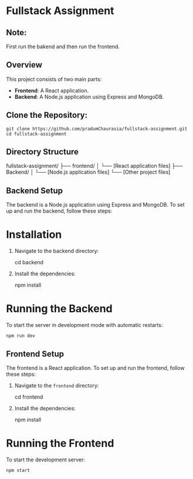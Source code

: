 
# Fullstack Assignment

## Note:

First run the bakend and then run the frontend.

## Overview

This project consists of two main parts:
- **Frontend**: A React application.
- **Backend**: A Node.js application using Express and MongoDB.

## Clone the Repository:

    git clone https://github.com/pradumChaurasia/fullstack-assignment.git
    cd fullstack-assignment

## Directory Structure

fullstack-assignment/
├── frontend/
│ └── [React application files]
├── Backend/
│ └── [Node.js application files]
└── [Other project files]


## Backend Setup

The backend is a Node.js application using Express and MongoDB. To set up and run the backend, follow these steps:

# Installation

1. Navigate to the backend directory:

    cd backend

2. Install the dependencies:

    npm install

# Running the Backend

To start the server in development mode with automatic restarts:

    npm run dev



## Frontend Setup

The frontend is a React application. To set up and run the frontend, follow these steps:

1. Navigate to the `frontend` directory:

   cd frontend

2. Install the dependencies:

    npm install

# Running the Frontend

To start the development server:

    npm start







